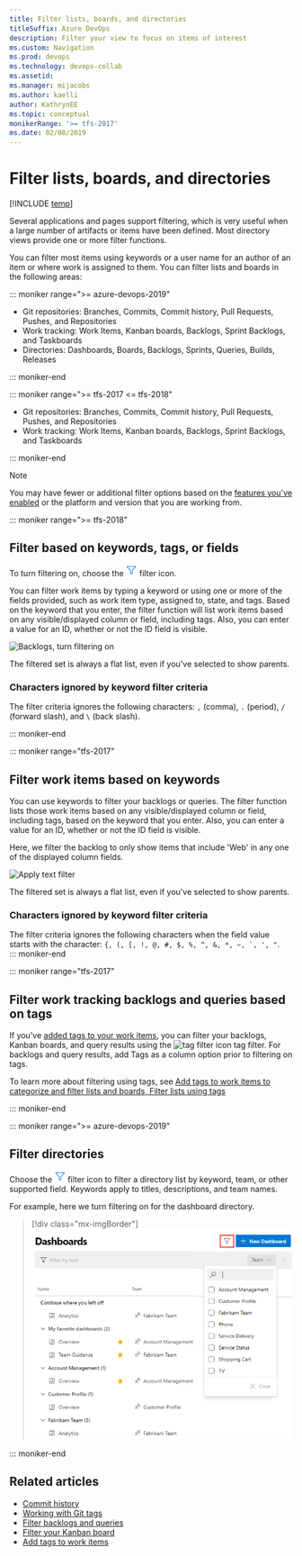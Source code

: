 ```yaml
---
title: Filter lists, boards, and directories
titleSuffix: Azure DevOps 
description: Filter your view to focus on items of interest 
ms.custom: Navigation
ms.prod: devops
ms.technology: devops-collab
ms.assetid: 
ms.manager: mijacobs
ms.author: kaelli
author: KathrynEE
ms.topic: conceptual
monikerRange: '>= tfs-2017'
ms.date: 02/08/2019
---
```

  


# Filter lists, boards, and directories 

[!INCLUDE [temp](../../_shared/version-tfs-2017-through-vsts.md)] 

Several applications and pages support filtering, which is very useful when a large number of artifacts or items have been defined. Most directory views provide one or more filter functions. 

You can filter most items using keywords or a user name for an author of an item or where work is assigned to them. You can filter lists and boards in the following areas: 


::: moniker range=">= azure-devops-2019"  
- Git repositories: Branches, Commits, Commit history, Pull Requests, Pushes, and Repositories  
- Work tracking: Work Items, Kanban boards, Backlogs, Sprint Backlogs, and Taskboards 
- Directories: Dashboards, Boards, Backlogs, Sprints, Queries, Builds, Releases  

::: moniker-end

::: moniker range=">= tfs-2017 <= tfs-2018"
- Git repositories: Branches, Commits, Commit history, Pull Requests, Pushes, and Repositories  
- Work tracking: Work Items, Kanban boards, Backlogs, Sprint Backlogs, and Taskboards 

::: moniker-end


> [!NOTE]   
> You may have fewer or additional filter options based on the [features you've enabled](preview-features.md) or the platform and version that you are working from.


<a id="filter"></a>

::: moniker range=">= tfs-2018"
## Filter based on keywords, tags, or fields

To turn filtering on, choose the ![ ](../../_img/icons/filter-icon.png) filter icon. 

You can filter work items by typing a keyword or using one or more of the fields provided, such as work item type, assigned to, state, and tags. Based on the keyword that you enter, the filter function will list work items based on any visible/displayed column or field, including tags. Also, you can enter a value for an ID, whether or not the ID field is visible.  

![Backlogs, turn filtering on](../../boards/backlogs/_img/filter-backlogs-options.png)

The filtered set is always a flat list, even if you've selected to show parents. 

### Characters ignored by keyword filter criteria

The filter criteria ignores the following characters: `,` (comma), `.` (period), `/` (forward slash), and `\` (back slash). 

::: moniker-end


::: moniker range="tfs-2017"

## Filter work items based on keywords

You can use keywords to filter your backlogs or queries. The filter function lists those work items based on any visible/displayed column or field, including tags, based on the keyword that you enter. Also, you can enter a value for an ID, whether or not the ID field is visible.  

Here, we filter the backlog to only show items that include 'Web' in any one of the displayed column fields. 

![Apply text filter](../../boards/backlogs/_img/cyb-filter-backlog.png)   

The filtered set is always a flat list, even if you've selected to show parents.  


### Characters ignored by keyword filter criteria

The filter criteria ignores the following characters when the field value starts with the character: ```{, (, [, !, @, #, $, %, ^, &, *, ~, `, ', "```.  
::: moniker-end

::: moniker range="tfs-2017"
## Filter work tracking backlogs and queries based on tags

If you've [added tags to your work items](../../boards/queries/add-tags-to-work-items.md), you can filter your backlogs, Kanban boards, and query results using the ![tag filter icon](../../boards/_img/icons/tag_filter_icon.png) tag filter. For backlogs and query results, add Tags as a column option prior to filtering on tags.  

To learn more about filtering using tags, see [Add tags to work items to categorize and filter lists and boards, Filter lists using tags](../../boards/queries/add-tags-to-work-items.md#filter)
 
::: moniker-end

::: moniker range=">= azure-devops-2019"
## Filter directories

Choose the ![ ](../../_img/icons/filter-icon.png) filter icon to filter a directory list by keyword, team, or other supported field. Keywords apply to titles, descriptions, and team names. 

For example, here we turn filtering on for the dashboard directory. 

> [!div class="mx-imgBorder"]  
> ![Filter the dashboard directory](../../report/dashboards/_img/dashboards/filter-directory.png)   

::: moniker-end

## Related articles  
- [Commit history](../../repos/git/commit-history.md)
- [Working with Git tags](../../repos/git/git-tags.md)
- [Filter backlogs and queries](../../boards/backlogs/filter-backlogs.md)
- [Filter your Kanban board](../../boards/boards/filter-kanban-board.md)
- [Add tags to work items](../../boards/queries/add-tags-to-work-items.md) 

